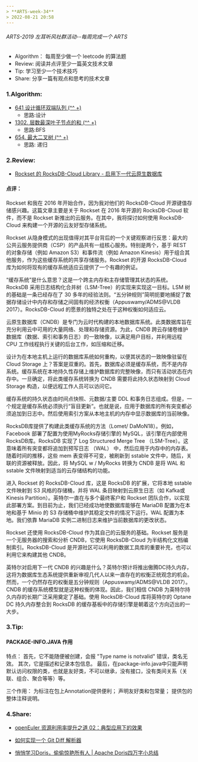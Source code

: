 ```yaml
---
> **ARTS-week-34**
> 2022-08-21 20:58
---
```



###### ARTS-2019 左耳听风社群活动--每周完成一个 ARTS
- Algorithm： 每周至少做一个 leetcode 的算法题
- Review: 阅读并点评至少一篇英文技术文章
- Tip: 学习至少一个技术技巧
- Share: 分享一篇有观点和思考的技术文章

### 1.Algorithm:

- [641 设计循环双端队列 (^^ +)](https://leetcode.cn/submissions/detail/350675652/)  
  + 思路:设计
- [1302. 层数最深叶子节点的和 (^^ +)](https://leetcode.cn/submissions/detail/351627461/)  
  + 思路:BFS
- [654. 最大二叉树 (^^ +)](https://leetcode.cn/submissions/detail/352695873/)  
  + 思路: 递归


### 2.Review:

- [Rockset 的 RocksDB-Cloud Library - 启用下一代云原生数据库](https://rockset.com/blog/rocksdb-cloud-enabling-the-next-generation-of-cloud-native-databases/)  

#### 点评：

Rockset 和我在 2016 年开始合作，因为我对他们的 RocksDB-Cloud 开源键值存储感兴趣。这篇文章主要是关于 Rockset 在 2016 年开源的 RocksDB-Cloud 软件，而不是 Rockset 新推出的云服务。在其中，我将探讨如何使用 RocksDB-Cloud 来构建一个开源的云友好型存储系统。

Rockset 从隐身模式的出现值得对其平台背后的一个关键观察进行反思：最大的公共云服务提供商（CSP）的产品共有一组核心服务。特别是两个，基于 REST 的对象存储（例如 Amazon S3）和事件流（例如 Amazon Kinesis）用于组合其他服务，作为这些缓存系统的共享存储服务。Rockset 的开源 RocksDB-Cloud 库为如何将现有的缓存系统适应云提供了一个有趣的例证。

“缓存系统”是什么意思？这是一个跨主内存和主存储管理其状态的系统。RocksDB 采用日志结构化合并树（LSM-Tree）的实现来实现这一目标。LSM 树的基础是一条已经存在了 30 多年的经验法则。“五分钟规则”简明扼要地捕捉了数据存储设计中内存和存储之间固有的经济权衡（Appuswamy/ADMS@VLDB 2017）。RocksDB-Cloud 的愿景的独特之处在于这种权衡如何适应云。

云原生数据库（CNDB）是专门为云时代构建的本地数据库系统。此类数据库旨在充分利用云中可用的大量网络、处理和存储资源。为此，CNDB 跨云存储卷维护数据库（数据、索引和事务日志）的一致映像，以满足用户目标，并利用远程 CPU 工作线程执行关键的后台工作，如压缩和迁移。

设计为在本地主机上运行的数据库系统如何重构，以便其状态的一致映像驻留在 Cloud Storage 上？答案是双重的。首先，数据库必须是缓存系统，而不是内存系统。缓存系统在本地持久性存储上维护数据库的完整映像，而只有活动状态在内存中。一旦确定，将此类缓存系统转换为 CNDB 需要将此持久状态映射到 Cloud Storage 构造，以便远程工作人员可以访问它。

缓存系统的持久状态由时间点快照、元数据/主要 DDL 和事务日志组成。但是，一个规定是缓存系统必须执行“盲目更新”。也就是说，应用于数据库的所有突变都必须追加到日志中。然后使用索引方案从本地主机的内存中显示数据库的当前映像。

RocksDB库提供了构建此类缓存系统的方法（Lomet/ DaMoN18）。例如，Facebook 部署了配置为使用MyRocks存储引擎的 MySQL，该引擎在内部使用RocksDB库。RocksDB 实现了 Log Structured Merge Tree （LSM-Tree）。这意味着所有突变都将追加到预写日志 （WAL） 中，然后应用于内存中的内存表。随着时间的推移，这些 mem 表变得不可变，被刷新到 sstable 文件中，随后，关联的资源被释放。因此，将 MySQL w / MyRocks 转换为 CNDB 是将 WAL 和 sstable 文件映射到适当的云存储结构的功能。

进入 Rockset 的 RocksDB-Cloud 库，这是 RocksDB 的扩展，它将本地 sstable 文件映射到 S3 风格的存储桶，并将 WAL 条目映射到云原生日志（如 Kafka或 Kinesis Partition）。英特尔一直在与多个最终客户和 Rockset 团队合作，以实现此部署方案。到目前为止，我们已经成功地使数据库能够在 MariaDB 配置为在本地和基于 Minio 的 S3 存储桶中维护其稳定文件的情况下运行。WAL 配置为本地。我们依靠 MariaDB 实例二进制日志来维护当前数据库的更改状态。

Rockset 还使用 RocksDB-Cloud 作为其自己的云服务的基础。Rockset 服务是一个无服务器的搜索和分析 CNDB，它使用 RocksDB-Cloud 为半结构化文档编制索引。RocksDB-Cloud 是开源社区可以利用的数据工具库的重要补充，也可以利用它来构建其他 CNDB。

英特尔对启用下一代 CNDB 的兴趣是什么？英特尔预计将推出傲腾DC持久内存，这将为数据库生态系统提供重新审视几代人以来一直存在的权衡正统观念的机会。然而，一个仍然存在的权衡是五分钟规则（Appuswamy/ADMS@VLDB 2017）。CNDB 的缓存系统模型就是这种权衡的体现。因此，我们相信 CNDB 为英特尔持久内存的长期广泛采用奠定了基础。使用 RocksDB-Cloud 库将英特尔的 Optane DC 持久内存整合到 RocksDB 的缓存基板中的存储引擎是朝着这个方向迈出的一大步。

### 3.Tip:

#### PACKAGE-INFO.JAVA 作用

特点：
首先，它不能随便被创建，会报 "Type name is notvalid" 错误，类名无效。
其次，它是描述和记录本包信息。
最后，在package-info.java中只能声明默认访问权限的类，也就是友好类，不可以继承，没有接口，没有类间关系（关联、组合、聚合等等）等。

三个作用：
为标注在包上Annotation提供便利；
声明友好类和包常量；
提供包的整体注释说明。

### 4.Share:

- [openEuler 资源利用率提升之道 02：典型应用下的效果](https://xie.infoq.cn/article/47dda769938f670aa05e46068)

- [如何实现一个 Git Diff 解析器](https://fed.taobao.org/blog/taofed/do71ct/how-to-display-git-diff/)

- [悄悄学习Doris，偷偷惊艳所有人 | Apache Doris四万字小总结](https://cloud.tencent.com/developer/article/1880330)